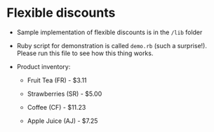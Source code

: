 Flexible discounts
==================

* Sample implementation of flexible discounts is in the `/lib` folder

* Ruby script for demonstration is called `demo.rb` (such a surprise!). Please run this file to see how this thing works.

* Product inventory:

  * Fruit Tea (FR) - $3.11 
  
  * Strawberries (SR) - $5.00 
  
  * Coffee (CF) - $11.23 
  
  * Apple Juice (AJ) - $7.25 
  
  
